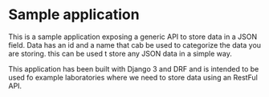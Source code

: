# Sample application

This is a sample application exposing a generic API to store data in a JSON field. Data has an id and a name that cab be used to categorize the data you are storing. this can be used t store any JSON data in a simple way. 

This application has been built with Django 3 and DRF and is intended to be used fo example laboratories where we need to store data using an RestFul API.